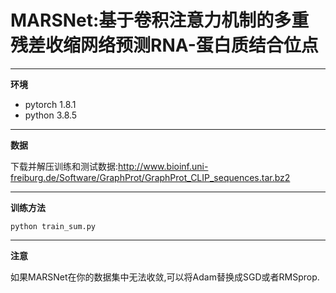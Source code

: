 # MARSNet:基于卷积注意力机制的多重残差收缩网络预测RNA-蛋白质结合位点

****
**环境**
* pytorch 1.8.1
* python  3.8.5
****
**数据**

下载并解压训练和测试数据:http://www.bioinf.uni-freiburg.de/Software/GraphProt/GraphProt_CLIP_sequences.tar.bz2
****
**训练方法**
```
python train_sum.py 
```

****           
**注意**

如果MARSNet在你的数据集中无法收敛,可以将Adam替换成SGD或者RMSprop.



